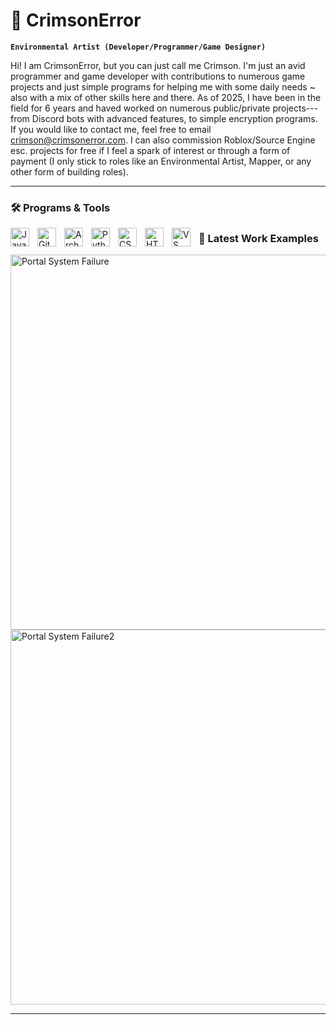 # 🧬 CrimsonError

**`Environmental Artist (Developer/Programmer/Game Designer)`**

Hi! I am CrimsonError, but you can just call me Crimson. I'm just an avid programmer and game developer with contributions to numerous game projects and just simple programs for helping me with some daily needs ~ also with a mix of other skills here and there. As of 2025, I have been in the field for 6 years and haved worked on numerous public/private projects---from Discord bots with advanced features, to simple encryption programs. If you would like to contact me, feel free to email crimson@crimsonerror.com. I can also commission Roblox/Source Engine esc. projects for free if I feel a spark of interest or through a form of payment (I only stick to roles like an Environmental Artist, Mapper, or any other form of building roles).

---

### 🛠️ Programs & Tools

<img align="left" alt="Java" width="30px" style="padding-right:10px;" src="https://cdn.jsdelivr.net/gh/devicons/devicon/icons/java/java-original.svg"/>
<img align="left" alt="Git" width="30px" style="padding-right:10px;" src="https://cdn.jsdelivr.net/gh/devicons/devicon/icons/git/git-original.svg" />
<img align="left" alt="Arch Linux" width="30px" style="padding-right:10px;" src="https://cdn.jsdelivr.net/gh/devicons/devicon@latest/icons/archlinux/archlinux-original.svg" />
<img align="left" alt="Python" width="30px" style="padding-right:10px;" src="https://cdn.jsdelivr.net/gh/devicons/devicon/icons/python/python-plain.svg" />
<img align="left" alt="CSS" width="30px" style="padding-right:10px;" src="https://cdn.jsdelivr.net/gh/devicons/devicon/icons/css3/css3-plain.svg" />
<img align="left" alt="HTML" width="30px" style="padding-right:10px;" src="https://cdn.jsdelivr.net/gh/devicons/devicon/icons/html5/html5-plain.svg" />
<img align="left" alt="VS Code" width="30px" style="padding-right:10px;" src="https://cdn.jsdelivr.net/gh/devicons/devicon@latest/icons/vscode/vscode-original.svg" />



### 🧰 Latest Work Examples



<a href="https://github.com/crimsonerror/crimsonerror">
  <img src="https://www.crimsonerror.com/assets/images/Portal%20System%20Failure%20Screenshot%202024.11.03%20-%2020.20.35.28.png" alt="Portal System Failure" width="600"/>
</a>
<a href="https://github.com/crimsonerror/crimsonerror">
  <img src="https://www.crimsonerror.com/assets/images/Portal%20System%20Failure%20Screenshot%202024.10.27%20-%2021.39.03.89.png" alt="Portal System Failure2" width="600"/>
</a>

---

[website]: https://crimsonerror.com
[youtube]: https://youtube.com/crimsontheory2
